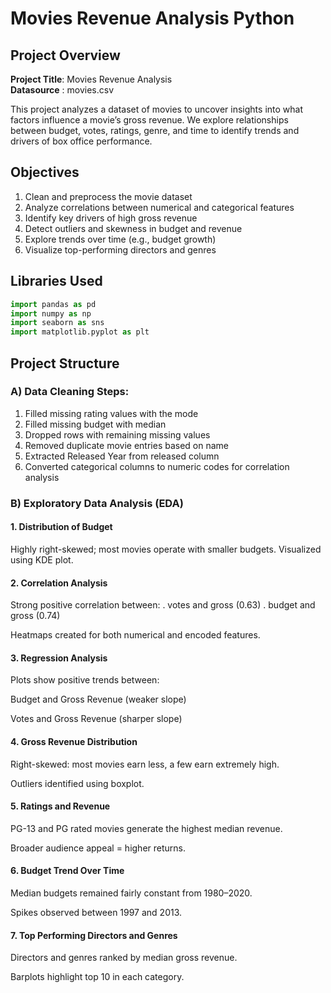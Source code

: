 # Movies Revenue Analysis Python

## Project Overview

**Project Title**: Movies Revenue Analysis  
**Datasource** : movies.csv

This project analyzes a dataset of movies to uncover insights into what factors influence a movie’s gross revenue. We explore relationships between budget, votes, ratings, genre, and time to identify trends and drivers of box office performance.

## Objectives

1. Clean and preprocess the movie dataset
2. Analyze correlations between numerical and categorical features
3. Identify key drivers of high gross revenue
4. Detect outliers and skewness in budget and revenue
5. Explore trends over time (e.g., budget growth)
6. Visualize top-performing directors and genres

## Libraries Used
```python
import pandas as pd
import numpy as np
import seaborn as sns
import matplotlib.pyplot as plt
```

## Project Structure

### A) Data Cleaning Steps:
1. Filled missing rating values with the mode
2. Filled missing budget with median
3. Dropped rows with remaining missing values
4. Removed duplicate movie entries based on name
5. Extracted Released Year from released column
6. Converted categorical columns to numeric codes for correlation analysis

### B) Exploratory Data Analysis (EDA)
#### 1. Distribution of Budget
Highly right-skewed; most movies operate with smaller budgets.
Visualized using KDE plot.

#### 2. Correlation Analysis
Strong positive correlation between:
. votes and gross (0.63)
. budget and gross (0.74)

Heatmaps created for both numerical and encoded features.

#### 3. Regression Analysis
Plots show positive trends between:

Budget and Gross Revenue (weaker slope)

Votes and Gross Revenue (sharper slope)

#### 4. Gross Revenue Distribution
Right-skewed: most movies earn less, a few earn extremely high.

Outliers identified using boxplot.

#### 5. Ratings and Revenue
PG-13 and PG rated movies generate the highest median revenue.

Broader audience appeal = higher returns.

#### 6. Budget Trend Over Time
Median budgets remained fairly constant from 1980–2020.

Spikes observed between 1997 and 2013.

#### 7. Top Performing Directors and Genres
Directors and genres ranked by median gross revenue.

Barplots highlight top 10 in each category.














